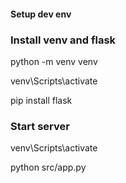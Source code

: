 #### Setup dev env

### Install venv and flask 

python -m venv venv

venv\Scripts\activate

pip install flask

### Start server

venv\Scripts\activate

python src/app.py
